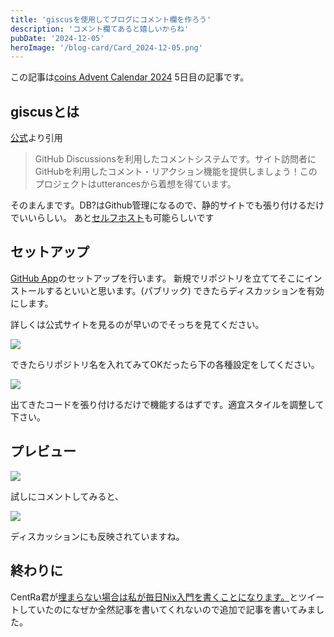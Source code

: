 ```yaml
---
title: 'giscusを使用してブログにコメント欄を作ろう'
description: 'コメント欄てあると嬉しいからね'
pubDate: '2024-12-05'
heroImage: '/blog-card/Card_2024-12-05.png'
---
```


この記事は[coins Advent Calendar 2024](https://adventar.org/calendars/10367) 5日目の記事です。

## giscusとは

[公式](https://giscus.app/ja)より引用
> GitHub Discussionsを利用したコメントシステムです。サイト訪問者にGitHubを利用したコメント・リアクション機能を提供しましょう！このプロジェクトはutterancesから着想を得ています。

そのまんまです。DB?はGithub管理になるので、静的サイトでも張り付けるだけでいいらしい。
あと[セルフホスト](https://github.com/giscus/giscus/blob/main/SELF-HOSTING.md)も可能らしいです

## セットアップ

[GitHub App](https://github.com/apps/giscus)のセットアップを行います。
新規でリポジトリを立ててそこにインストールするといいと思います。(パブリック)
できたらディスカッションを有効にします。

詳しくは公式サイトを見るのが早いのでそっちを見てください。

![](/blog-content-img/2024-12-05/image-1-db3a97ff2301.png)

できたらリポジトリ名を入れてみてOKだったら下の各種設定をしてください。

![](/blog-content-img/2024-12-05/image-2-d437fcd999a7.png)

出てきたコードを張り付けるだけで機能するはずです。適宜スタイルを調整して下さい。

## プレビュー

![](/blog-content-img/2024-12-05/image-3-a413429f9b75.png)

試しにコメントしてみると、

![](/blog-content-img/2024-12-05/image-4-e1aa32a40b36.png)

ディスカッションにも反映されていますね。

## 終わりに 

CentRa君が[埋まらない場合は私が毎日Nix入門を書くことになります。](https://x.com/cent_ra/status/1862277735651189024)とツイートしていたのになぜか全然記事を書いてくれないので追加で記事を書いてみました。